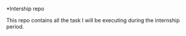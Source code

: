 
*Intership repo 

This repo contains all the task I will be executing during the internship period. 

